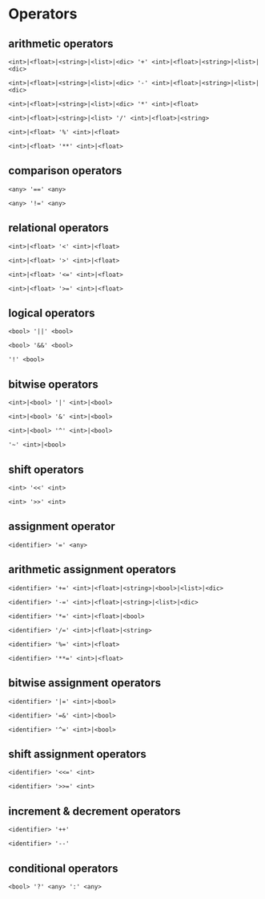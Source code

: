 # Operators

## arithmetic operators
```
<int>|<float>|<string>|<list>|<dic> '+' <int>|<float>|<string>|<list>|<dic>
```
```
<int>|<float>|<string>|<list>|<dic> '-' <int>|<float>|<string>|<list>|<dic>
```
```
<int>|<float>|<string>|<list>|<dic> '*' <int>|<float>
```
```
<int>|<float>|<string>|<list> '/' <int>|<float>|<string>
```
```
<int>|<float> '%' <int>|<float>
```
```
<int>|<float> '**' <int>|<float>
```

## comparison operators
```
<any> '==' <any>
```
```
<any> '!=' <any>
```

## relational operators
```
<int>|<float> '<' <int>|<float>
```
```
<int>|<float> '>' <int>|<float>
```
```
<int>|<float> '<=' <int>|<float>
```
```
<int>|<float> '>=' <int>|<float>
```

## logical operators
```
<bool> '||' <bool>
```
```
<bool> '&&' <bool>
```
```
'!' <bool>
```

## bitwise operators
```
<int>|<bool> '|' <int>|<bool>
```
```
<int>|<bool> '&' <int>|<bool>
```
```
<int>|<bool> '^' <int>|<bool>
```
```
'~' <int>|<bool>
```

## shift operators
```
<int> '<<' <int>
```
```
<int> '>>' <int>
```

## assignment operator
```
<identifier> '=' <any>
```

## arithmetic assignment operators
```
<identifier> '+=' <int>|<float>|<string>|<bool>|<list>|<dic>
```
```
<identifier> '-=' <int>|<float>|<string>|<list>|<dic>
```
```
<identifier> '*=' <int>|<float>|<bool>
```
```
<identifier> '/=' <int>|<float>|<string>
```
```
<identifier> '%=' <int>|<float>
```
```
<identifier> '**=' <int>|<float>
```

## bitwise assignment operators
```
<identifier> '|=' <int>|<bool>
```
```
<identifier> '=&' <int>|<bool>
```
```
<identifier> '^=' <int>|<bool>
```

## shift assignment operators
```
<identifier> '<<=' <int>
```
```
<identifier> '>>=' <int>
```

## increment & decrement operators
```
<identifier> '++'
```
```
<identifier> '--'
```

## conditional operators
```
<bool> '?' <any> ':' <any>
```
